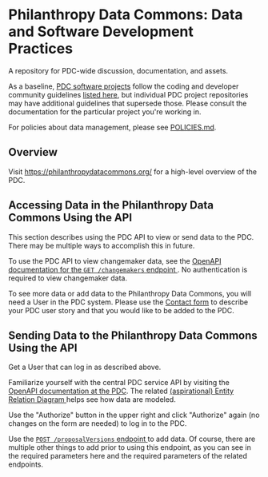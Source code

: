 # Philanthropy Data Commons: Data and Software Development Practices

A repository for PDC-wide discussion, documentation, and assets.

As a baseline, [PDC software
projects](https://github.com/PhilanthropyDataCommons/) follow the
coding and developer community guidelines [listed
here](https://code.librehq.com/ots/meta), but individual PDC project
repositories may have additional guidelines that supersede those.
Please consult the documentation for the particular project you're
working in.

For policies about data management, please see
[POLICIES.md](POLICIES.md).

## Overview

Visit https://philanthropydatacommons.org/ for a high-level overview of the PDC.

## Accessing Data in the Philanthropy Data Commons Using the API

This section describes using the PDC API to view or send data to the PDC. There
may be multiple ways to accomplish this in future.

To use the PDC API to view changemaker data, see the [OpenAPI documentation for
the `GET /changemakers` endpoint
](https://api.philanthropydatacommons.org/#/Changemakers/getChangemakers). No
authentication is required to view changemaker data.

To see more data or add data to the Philanthropy Data Commons, you will need a
User in the PDC system. Please use the [Contact
form](https://philanthropydatacommons.org/contact/) to describe your PDC user
story and that you would like to be added to the PDC.

## Sending Data to the Philanthropy Data Commons Using the API

Get a User that can log in as described above.

Familiarize yourself with the central PDC service API by visiting the [OpenAPI
documentation at the PDC](https://api.philanthropydatacommons.org). The related
[(aspirational) Entity Relation Diagram
](https://github.com/PhilanthropyDataCommons/service/blob/main/docs/ENTITY_RELATIONSHIP_DIAGRAM.md)
helps see how data are modeled.

Use the "Authorize" button in the upper right and click "Authorize" again (no
changes on the form are needed) to log in to the PDC.

Use the [`POST /proposalVersions` endpoint
](https://api.philanthropydatacommons.org/#/Proposals/addProposalVersion)
to add data. Of course, there are multiple other things to add prior to using
this endpoint, as you can see in the required parameters here and the required
parameters of the related endpoints.

